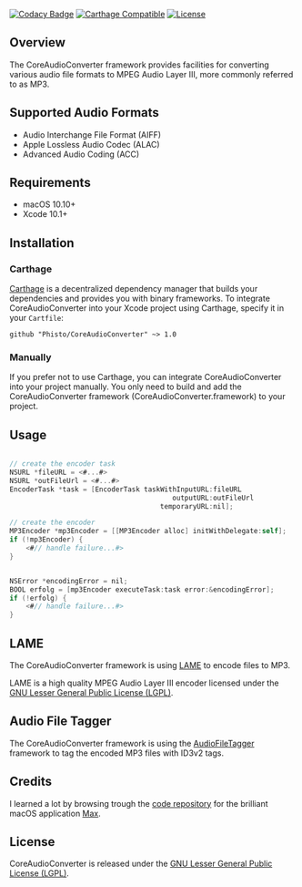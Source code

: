 [![Codacy Badge](https://api.codacy.com/project/badge/Grade/7a1bf52905a74059a2f59cc5a4c0ab80)](https://app.codacy.com/app/Phisto/CoreAudioConverter?utm_source=github.com&utm_medium=referral&utm_content=Phisto/CoreAudioConverter&utm_campaign=Badge_Grade_Dashboard)
[![Carthage Compatible](https://img.shields.io/badge/Carthage-compatible-4BC51D.svg?style=flat)](https://github.com/Carthage/Carthage)
[![License](https://img.shields.io/github/license/phisto/CoreAudioConverter.svg)](https://github.com/Phisto/CoreAudioConverter)

## Overview

The CoreAudioConverter framework provides facilities for converting various audio file formats to MPEG Audio Layer III, 
more commonly referred to as MP3.

## Supported Audio Formats

- Audio Interchange File Format (AIFF)
- Apple Lossless Audio Codec (ALAC)
- Advanced Audio Coding (ACC)

## Requirements

- macOS 10.10+
- Xcode 10.1+
  
## Installation

### Carthage

[Carthage](https://github.com/Carthage/Carthage) is a decentralized dependency manager that builds your dependencies and provides you with binary frameworks. To integrate CoreAudioConverter into your Xcode project using Carthage, specify it in your `Cartfile`:

```ogdl
github "Phisto/CoreAudioConverter" ~> 1.0
```

### Manually

If you prefer not to use Carthage, you can integrate CoreAudioConverter into your project manually.
You only need to build and add the CoreAudioConverter framework (CoreAudioConverter.framework) to your project. 

## Usage

```objectivec

// create the encoder task
NSURL *fileURL = <#...#>
NSURL *outFileUrl = <#...#>
EncoderTask *task = [EncoderTask taskWithInputURL:fileURL
                                        outputURL:outFileUrl
                                     temporaryURL:nil];

// create the encoder
MP3Encoder *mp3Encoder = [[MP3Encoder alloc] initWithDelegate:self];
if (!mp3Encoder) {
    <#// handle failure...#>
}


NSError *encodingError = nil;
BOOL erfolg = [mp3Encoder executeTask:task error:&encodingError];
if (!erfolg) {
    <#// handle failure...#>
}

```

## LAME

The CoreAudioConverter framework is using [LAME](http://lame.sourceforge.net/) to encode files to MP3.

LAME is a high quality MPEG Audio Layer III encoder licensed under the [GNU Lesser General Public License (LGPL)](https://www.gnu.org/licenses/). 

## Audio File Tagger 

The CoreAudioConverter framework is using the [AudioFileTagger](https://github.com/Phisto/AudioFileTagger) framework to tag the encoded MP3 files with ID3v2 tags.

## Credits

I learned a lot by browsing trough the [code repository](https://github.com/sbooth/Max) for the brilliant macOS application [Max](https://sbooth.org/Max/).

## License

CoreAudioConverter is released under the [GNU Lesser General Public License (LGPL)](https://www.gnu.org/licenses/). 
